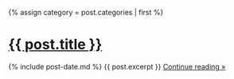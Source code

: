 {% assign category = post.categories | first %}

<div class="post">
    <h1 class="post-title">
      <a href="{{ post.url }}">
        {{ post.title }}
      </a>
    </h1>
    {% include post-date.md %}
    {{ post.excerpt }}
    <a href="{{ post.url }}">Continue reading &raquo;</a>
</div>